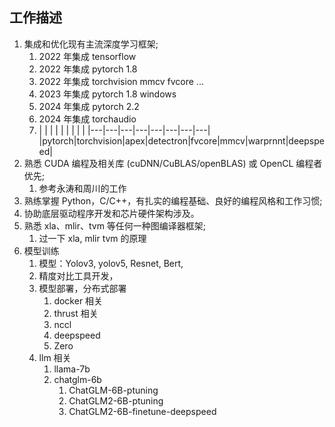 ## 工作描述
1. 集成和优化现有主流深度学习框架;
	1. 2022 年集成 tensorflow
	2. 2022 年集成 pytorch 1.8
	3. 2022 年集成 torchvision mmcv fvcore ...
	4. 2023 年集成 pytorch 1.8 windows
	5. 2024 年集成 pytorch 2.2
	6. 2024 年集成 torchaudio
	7. |   |   |   |   |   |   |   |   |
|---|---|---|---|---|---|---|---|
|pytorch|torchvision|apex|detectron|fvcore|mmcv|warprnnt|deepspeed|
2. 熟悉 CUDA 编程及相关库 (cuDNN/CuBLAS/openBLAS) 或 OpenCL 编程者优先;
	1. 参考永涛和周川的工作
3. 熟练掌握 Python，C/C++，有扎实的编程基础、良好的编程风格和工作习惯;
4. 协助底层驱动程序开发和芯片硬件架构涉及。
5. 熟悉 xla、mlir、tvm 等任何一种图编译器框架;
	1. 过一下 xla, mlir tvm 的原理
6. 模型训练
	1. 模型：Yolov3, yolov5, Resnet, Bert, 
	2. 精度对比工具开发，
	3. 模型部署，分布式部署
		1. docker 相关
		2. thrust 相关
		3. nccl
		4. deepspeed
		5. Zero
	4. llm 相关
		1. llama-7b
		2. chatglm-6b
			1. ChatGLM-6B-ptuning
			2. ChatGLM2-6B-ptuning
			3. ChatGLM2-6B-finetune-deepspeed